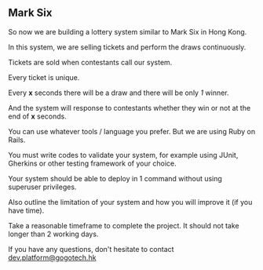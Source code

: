 Mark Six
----

So now we are building a lottery system similar to Mark Six in Hong Kong. 

In this system, we are selling tickets and perform the draws continuously.

Tickets are sold when contestants call our system.

Every ticket is unique.

Every __x__ seconds there will be a draw and there will be only *1* winner.  

And the system will response to contestants whether they win or not at the end of __x__ seconds.

You can use whatever tools / language you prefer. But we are using Ruby on Rails.

You must write codes to validate your system, for example using JUnit, Gherkins or other testing framework of your choice.

Your system should be able to deploy in 1 command without using superuser privileges.

Also outline the limitation of your system and how you will improve it (if you have time).

Take a reasonable timeframe to complete the project. It should not take longer than 2 working days.

If you have any questions, don't hesitate to contact dev.platform@gogotech.hk
